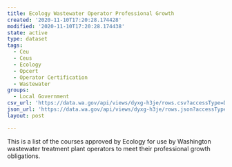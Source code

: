 ```yaml
---
title: Ecology Wastewater Operator Professional Growth
created: '2020-11-10T17:20:28.174428'
modified: '2020-11-10T17:20:28.174438'
state: active
type: dataset
tags:
  - Ceu
  - Ceus
  - Ecology
  - Opcert
  - Operator Certification
  - Wastewater
groups:
  - Local Government
csv_url: 'https://data.wa.gov/api/views/dyxg-h3je/rows.csv?accessType=DOWNLOAD'
json_url: 'https://data.wa.gov/api/views/dyxg-h3je/rows.json?accessType=DOWNLOAD'
layout: post

---
```

This is a list of the courses approved by Ecology for use by Washington wastewater treatment plant operators to meet their professional growth obligations.
